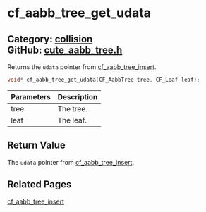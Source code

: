 [//]: # (This file is automatically generated by Cute Framework's docs parser.)
[//]: # (Do not edit this file by hand!)
[//]: # (See: https://github.com/RandyGaul/cute_framework/blob/master/samples/docs_parser.cpp)
[](../header.md ':include')

# cf_aabb_tree_get_udata

Category: [collision](/api_reference?id=collision)  
GitHub: [cute_aabb_tree.h](https://github.com/RandyGaul/cute_framework/blob/master/include/cute_aabb_tree.h)  
---

Returns the `udata` pointer from [cf_aabb_tree_insert](/collision/cf_aabb_tree_insert.md).

```cpp
void* cf_aabb_tree_get_udata(CF_AabbTree tree, CF_Leaf leaf);
```

Parameters | Description
--- | ---
tree | The tree.
leaf | The leaf.

## Return Value

The `udata` pointer from [cf_aabb_tree_insert](/collision/cf_aabb_tree_insert.md).

## Related Pages

[cf_aabb_tree_insert](/collision/cf_aabb_tree_insert.md)  
